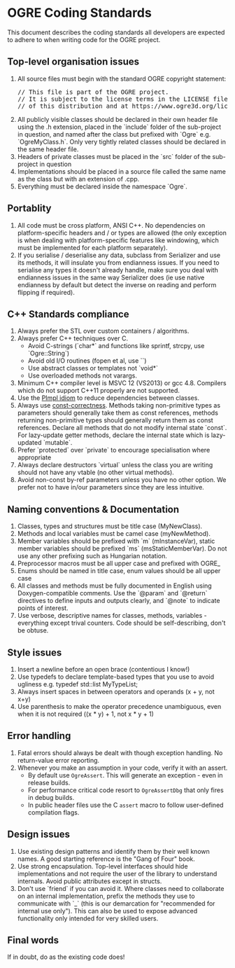 # OGRE Coding Standards

This document describes the coding standards all developers are expected to adhere to when writing code for the OGRE project.

## Top-level organisation issues

<ol>
    <li>All source files must begin with the standard OGRE copyright statement:    <pre>// This file is part of the OGRE project.
// It is subject to the license terms in the LICENSE file found in the top-level directory
// of this distribution and at https://www.ogre3d.org/licensing.</pre>
    </li>
    <li>All publicly visible classes should be declared in their own header file using the .h extension, placed in the `include` folder of the sub-project in question, and named after the class but prefixed with `Ogre` e.g. `OgreMyClass.h`. Only very tightly related classes should be declared in the same header file. </li>
    <li>Headers of private classes must be placed in the `src` folder of the sub-project in question</li>
    <li>Implementations should be placed in a source file called the same name as the class but with an extension of .cpp.</li>
    <li>Everything must be declared inside the namespace `Ogre`.</li>
</ol>

## Portablity

<ol>
    <li>All code must be cross platform, ANSI C++. No dependencies on platform-specific headers and / or types are allowed (the only exception is when dealing with platform-specific features like windowing, which must be implemented for each platform separately).</li>
    <li>If you serialise / deserialise any data, subclass from Serializer and use its methods, it will insulate you from endianness issues. If you need to serialise any types it doesn't already handle, make sure you deal with endianness issues in the same way Serializer does (ie use native endianness by default but detect the inverse on reading and perform flipping if required).</li>
</ol>

## C++ Standards compliance

<ol>
    <li>Always prefer the STL over custom containers / algorithms.</li>
    <li>Always prefer C++ techniques over C.
        <ul><li>Avoid C-strings (`char*` and functions like sprintf, strcpy, use `Ogre::String`)</li>
            <li>Avoid old I/O routines (fopen et al, use `<iostream>`)</li>
            <li>Use abstract classes or templates not `void*`</li>
            <li>Use overloaded methods not varargs.</li>
        </ul></li>
    <li>Minimum C++ compiler level is MSVC 12 (VS2013) or gcc 4.8. Compilers which do not support C++11 properly are not supported.</li>
    <li>Use the <a href="https://en.wikipedia.org/wiki/Opaque_pointer#C++">PImpl idiom</a> to reduce dependencies between classes.</li>
    <li>Always use <a href="https://www.cprogramming.com/tutorial/const_correctness.html">const-correctness</a>. Methods taking non-primitive types as parameters should generally take them as const references, methods returning non-primitive types should generally return them as const references. Declare all methods that do not modify internal state `const`. For lazy-update getter methods, declare the internal state which is lazy-updated `mutable`.</li>
    <li>Prefer `protected` over `private` to encourage specialisation where appropriate</li>
    <li>Always declare destructors `virtual` unless the class you are writing should not have any vtable (no other virtual methods).</li>
    <li>Avoid non-const by-ref parameters unless you have no other option. We prefer not to have in/our parameters since they are less intuitive.</li>
</ol>


## Naming conventions &amp; Documentation

<ol>
    <li>Classes, types and structures must be title case (MyNewClass). </li>
    <li>Methods and local variables must be camel case (myNewMethod). </li>
    <li>Member variables should be prefixed with `m` (mInstanceVar), static member variables should be prefixed `ms` (msStaticMemberVar). Do not use any other prefixing such as Hungarian notation.</li>
    <li>Preprocessor macros must be all upper case and prefixed with OGRE_</li>
    <li>Enums should be named in title case, enum values should be all upper case</li>
    <li>All classes and methods must be fully documented in English using Doxygen-compatible comments. Use the `@param` and `@return` directives to define inputs and outputs clearly, and `@note` to indicate points of interest.</li>
    <li>Use verbose, descriptive names for classes, methods, variables - everything except trival counters. Code should be self-describing, don't be obtuse.</li>
</ol>

## Style issues

<ol>
    <li>Insert a newline before an open brace (contentious I know!)</li>
    <li>Use typedefs to declare template-based types that you use to avoid ugliness e.g. typedef std::list<MyType*> MyTypeList;</li>
    <li>Always insert spaces in between operators and operands (x + y, not x+y)</li>
    <li>Use parenthesis to make the operator precedence unambiguous, even when it is not required ((x * y) + 1, not x * y + 1)</li>
</ol>


## Error handling

<ol>
    <li>Fatal errors should always be dealt with though exception handling. No return-value error reporting.</li>
    <li>Whenever you make an assumption in your code, verify it with an assert.

* By default use `OgreAssert`. This will generate an exception - even in release builds. 
* For performance critical code resort to `OgreAssertDbg` that only fires in debug builds.
* In public header files use the C `assert` macro to follow user-defined compilation flags.
    </li>
</ol>


## Design issues

<ol>
    <li>Use existing design patterns and identify them by their well known names. A good starting reference is the "Gang of Four" book.</li>
    <li>Use strong encapsulation. Top-level interfaces should hide implementations and not require the user of the library to understand internals. Avoid public attributes except in structs.</li>
    <li>Don't use `friend` if you can avoid it. Where classes need to collaborate on an internal implementation, prefix the methods they use to communicate with `_` (this is our demarcation for "recommended for internal use only"). This can also be used to expose advanced functionality only intended for very skilled users.</li>

</ol>


## Final words

If in doubt, do as the existing code does!
